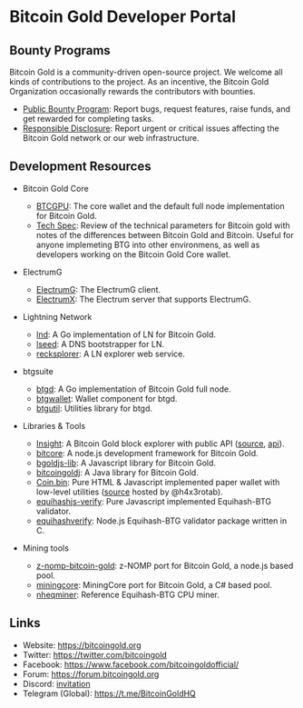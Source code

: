 # Bitcoin Gold Developer Portal

## Bounty Programs

Bitcoin Gold is a community-driven open-source project. We welcome all kinds of contributions to the project. As an incentive, the Bitcoin Gold Organization occasionally rewards the contributors with bounties.

- [Public Bounty Program](public-bounty.md): Report bugs, request features, raise funds, and get rewarded for completing tasks.
- [Responsible Disclosure](responsible-disclosure.md): Report urgent or critical issues affecting the Bitcoin Gold network or our web infrastructure.

## Development Resources

- Bitcoin Gold Core
  - [BTCGPU](https://github.com/BTCGPU/BTCGPU): The core wallet and the default full node implementation for Bitcoin Gold.
  - [Tech Spec](https://github.com/BTCGPU/BTCGPU/wiki/Technical-Spec): Review of the technical parameters for Bitcoin gold with notes of the differences between Bitcoin Gold and Bitcoin. Useful for anyone implemeting BTG into other environmens, as well as developers working on the Bitcoin Gold Core wallet.
  
- ElectrumG
  - [ElectrumG](https://github.com/BTCGPU/electrum): The ElectrumG client.
  - [ElectrumX](https://github.com/kyuupichan/electrumx): The Electrum server that supports ElectrumG.

- Lightning Network
  - [lnd](https://github.com/BTCGPU/lnd): A Go implementation of LN for Bitcoin Gold.
  - [lseed](https://github.com/BTCGPU/lseed): A DNS bootstrapper for LN.
  - [recksplorer](https://github.com/BTCGPU/recksplorer): A LN explorer web service.

- btgsuite
  - [btgd](https://github.com/btgsuite/btgd): A Go implementation of Bitcoin Gold full node.
  - [btgwallet](https://github.com/btgsuite/btgwallet): Wallet component for btgd.
  - [btgutil](https://github.com/btgsuite/btgutil): Utilities library for btgd.

- Libraries & Tools
  - [Insight](https://explorer.bitcoingold.org/): A Bitcoin Gold block explorer with public API ([source](https://github.com/BTCGPU/insight), [api](https://github.com/BTCGPU/insight-api)).
  - [bitcore](https://github.com/BTCGPU/bitcore): A node.js development framework for Bitcoin Gold.
  - [bgoldjs-lib](https://github.com/BTCGPU/bitcoinjs-lib): A Javascript library for Bitcoin Gold.
  - [bitcoingoldj](https://github.com/BTCGPU/bitcoinj): A Java library for Bitcoin Gold.
  - [Coin.bin](https://h4x3rotab.github.io/coinbin/): Pure HTML & Javascript implemented paper wallet with low-level utilities ([source](https://github.com/h4x3rotab/coinbin) hosted by @h4x3rotab).
  - [equihashjs-verify](https://github.com/BTCGPU/equihashjs-verify): Pure Javascript implemented Equihash-BTG validator.
  - [equihashverify](https://github.com/BitcoinGold-mining/equihashverify): Node.js Equihash-BTG validator package written in C.

- Mining tools
  - [z-nomp-bitcoin-gold](https://github.com/BitcoinGold-mining/z-nomp-bitcoin-gold): z-NOMP port for Bitcoin Gold, a node.js based pool.
  - [miningcore](https://github.com/BitcoinGold-mining/miningcore): MiningCore port for Bitcoin Gold, a C# based pool.
  - [nheqminer](https://github.com/BitcoinGold-mining/nheqminer): Reference Equihash-BTG CPU miner.

## Links

- Website: https://bitcoingold.org
- Twitter: https://twitter.com/bitcoingold
- Facebook: https://www.facebook.com/bitcoingoldofficial/
- Forum: https://forum.bitcoingold.org
- Discord: [invitation](https://discord.gg/HmVUU6S)
- Telegram (Global): https://t.me/BitcoinGoldHQ
